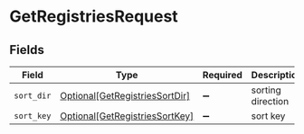# GetRegistriesRequest


## Fields

| Field                                                                             | Type                                                                              | Required                                                                          | Description                                                                       |
| --------------------------------------------------------------------------------- | --------------------------------------------------------------------------------- | --------------------------------------------------------------------------------- | --------------------------------------------------------------------------------- |
| `sort_dir`                                                                        | [Optional[GetRegistriesSortDir]](../../models/operations/getregistriessortdir.md) | :heavy_minus_sign:                                                                | sorting direction                                                                 |
| `sort_key`                                                                        | [Optional[GetRegistriesSortKey]](../../models/operations/getregistriessortkey.md) | :heavy_minus_sign:                                                                | sort key                                                                          |